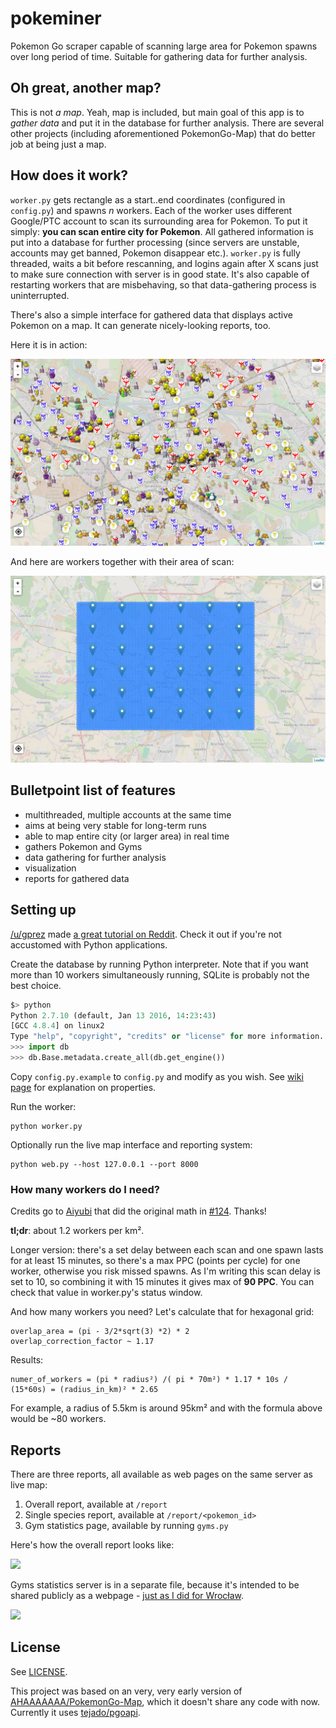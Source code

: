 # pokeminer

Pokemon Go scraper capable of scanning large area for Pokemon spawns over long period of time. Suitable for gathering data for further analysis.

## Oh great, another map?

This is not *a map*. Yeah, map is included, but main goal of this app is to *gather data* and put it in the database for further analysis. There are several other projects (including aforementioned PokemonGo-Map) that do better job at being just a map.

## How does it work?

`worker.py` gets rectangle as a start..end coordinates (configured in `config.py`) and spawns *n* workers. Each of the worker uses different Google/PTC account to scan its surrounding area for Pokemon. To put it simply: **you can scan entire city for Pokemon**. All gathered information is put into a database for further processing (since servers are unstable, accounts may get banned, Pokemon disappear etc.). `worker.py` is fully threaded, waits a bit before rescanning, and logins again after X scans just to make sure connection with server is in good state. It's also capable of restarting workers that are misbehaving, so that data-gathering process is uninterrupted.

There's also  a simple interface for gathered data that displays active Pokemon on a map. It can generate nicely-looking reports, too.

Here it is in action:

![In action!](static/map.png)

And here are workers together with their area of scan:

![In action!](static/map-workers.png)

## Bulletpoint list of features

- multithreaded, multiple accounts at the same time
- aims at being very stable for long-term runs
- able to map entire city (or larger area) in real time
- gathers Pokemon and Gyms
- data gathering for further analysis
- visualization
- reports for gathered data

## Setting up

[/u/gprez](https://www.reddit.com/u/gprez) made [a great tutorial on Reddit](https://www.reddit.com/r/pokemongodev/comments/4tz66s/pokeminer_your_individual_pokemon_locations/d5lovb6). Check it out if you're not accustomed with Python applications.

Create the database by running Python interpreter. Note that if you want more than 10 workers simultaneously running, SQLite is probably not the best choice.

```py
$> python
Python 2.7.10 (default, Jan 13 2016, 14:23:43)
[GCC 4.8.4] on linux2
Type "help", "copyright", "credits" or "license" for more information.
>>> import db
>>> db.Base.metadata.create_all(db.get_engine())
```

Copy `config.py.example` to `config.py` and modify as you wish. See [wiki page](https://github.com/modrzew/pokeminer/wiki/Config) for explanation on properties.

Run the worker:

```
python worker.py
```

Optionally run the live map interface and reporting system:

```
python web.py --host 127.0.0.1 --port 8000
```

### How many workers do I need?

Credits go to [Aiyubi](https://github.com/Aiyubi) that did the original math in [#124](https://github.com/modrzew/pokeminer/issues/124). Thanks!

**tl;dr**: about 1.2 workers per km².

Longer version: there's a set delay between each scan and one spawn lasts for at least 15 minutes, so there's a max PPC (points per cycle) for one worker, otherwise you risk missed spawns. As I'm writing this scan delay is set to 10, so combining it with 15 minutes it gives max of **90 PPC**. You can check that value in worker.py's status window.

And how many workers you need? Let's calculate that for hexagonal grid:

```
overlap_area = (pi - 3/2*sqrt(3) *2) * 2
overlap_correction_factor ~ 1.17
```

Results:

```
numer_of_workers = (pi * radius²) /( pi * 70m²) * 1.17 * 10s / (15*60s) = (radius_in_km)² * 2.65
```

For example, a radius of 5.5km is around 95km² and with the formula above would be ~80 workers.

## Reports

There are three reports, all available as web pages on the same server as live map:

1. Overall report, available at `/report`
2. Single species report, available at `/report/<pokemon_id>`
3. Gym statistics page, available by running `gyms.py`

Here's how the overall report looks like:

[![](http://i.imgur.com/Yy4VTq0m.jpg)](http://i.imgur.com/Yy4VTq0.jpg)

Gyms statistics server is in a separate file, because it's intended to be shared publicly as a webpage - [just as I did for Wrocław](https://pogowroc.modriv.net).

[![](http://i.imgur.com/1098HkEm.png)](http://i.imgur.com/1098HkE.png)

## License

See [LICENSE](LICENSE).

This project was based on an very, very early version of [AHAAAAAAA/PokemonGo-Map](https://github.com/AHAAAAAAA/PokemonGo-Map), which it doesn't share any code with now. Currently it uses [tejado/pgoapi](https://github.com/tejado/pgoapi).
